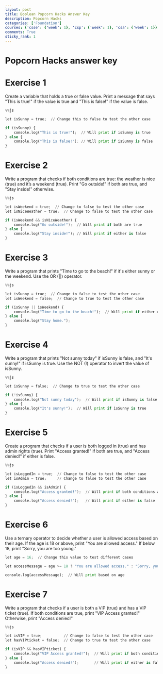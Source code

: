 ```yaml
---
layout: post
title: Boolean Popcorn Hacks Answer Key
description: Popcorn Hacks
categories: ['Foundation']
courses: {'csse': {'week': 1}, 'csp': {'week': 1}, 'csa': {'week': 1}}
comments: True
sticky_rank: 1
---
```


# Popcorn Hacks answer key

# Exercise 1

Create a variable that holds a true or false value. Print a message that says "This is true!" if the value is true and "This is false!" if the value is false.


```python
%%js

let isSunny = true;  // Change this to false to test the other case

if (isSunny) {
    console.log("This is true!");  // Will print if isSunny is true
} else {
    console.log("This is false!"); // Will print if isSunny is false
}

```

# Exercise 2

Write a program that checks if both conditions are true: the weather is nice (true) and it’s a weekend (true). Print "Go outside!" if both are true, and "Stay inside!" otherwise.


```python
%%js

let isWeekend = true;  // Change to false to test the other case
let isNiceWeather = true;  // Change to false to test the other case

if (isWeekend && isNiceWeather) {
    console.log("Go outside!");  // Will print if both are true
} else {
    console.log("Stay inside!"); // Will print if either is false
}

```

# Exercise 3

Write a program that prints "Time to go to the beach!" if it's either sunny or the weekend. Use the OR (||) operator.


```python
%%js

let isSunny = true;  // Change to false to test the other case
let isWeekend = false;  // Change to true to test the other case

if (isSunny || isWeekend) {
    console.log("Time to go to the beach!");  // Will print if either condition is true
} else {
    console.log("Stay home.");
}

```

# Exercise 4

Write a program that prints "Not sunny today" if isSunny is false, and "It's sunny!" if isSunny is true. Use the NOT (!) operator to invert the value of isSunny.


```python
%%js

let isSunny = false;  // Change to true to test the other case

if (!isSunny) {
    console.log("Not sunny today");  // Will print if isSunny is false
} else {
    console.log("It's sunny!");  // Will print if isSunny is true
}

```

# Exercise 5

Create a program that checks if a user is both logged in (true) and has admin rights (true). Print "Access granted!" if both are true, and "Access denied!" if either is false.


```python
%%js

let isLoggedIn = true;  // Change to false to test the other case
let isAdmin = true;     // Change to false to test the other case

if (isLoggedIn && isAdmin) {
    console.log("Access granted!");  // Will print if both conditions are true
} else {
    console.log("Access denied!");   // Will print if either is false
}

```

# Exercise 6

Use a ternary operator to decide whether a user is allowed access based on their age. If the age is 18 or above, print "You are allowed access." If below 18, print "Sorry, you are too young."


```python
let age = 16;  // Change this value to test different cases

let accessMessage = age >= 18 ? "You are allowed access." : "Sorry, you are too young.";

console.log(accessMessage);  // Will print based on age

```

# Exercise 7

Write a program that checks if a user is both a VIP (true) and has a VIP ticket (true). If both conditions are true, print "VIP Access granted!" Otherwise, print "Access denied!"


```python
%%js

let isVIP = true;          // Change to false to test the other case
let hasVIPticket = false;  // Change to true to test the other case

if (isVIP && hasVIPticket) {
    console.log("VIP Access granted!");  // Will print if both conditions are true
} else {
    console.log("Access denied!");       // Will print if either is false
}

```
